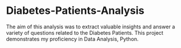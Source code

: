# Diabetes-Patients-Analysis
The aim of this analysis was to extract valuable insights and answer a variety of questions related to the Diabetes Patients. This project demonstrates my proficiency in Data Analysis, Python.

